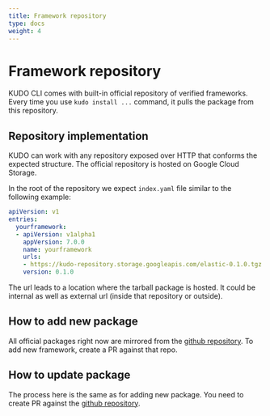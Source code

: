```yaml
---
title: Framework repository
type: docs
weight: 4
---
```

# Framework repository

KUDO CLI comes with built-in official repository of verified frameworks. Every time you use `kudo install ...` command, it pulls the package from this repository. 

## Repository implementation

KUDO can work with any repository exposed over HTTP that conforms the expected structure. The official repository is hosted on Google Cloud Storage.

In the root of the repository we expect `index.yaml` file similar to the following example:

```yaml
apiVersion: v1
entries:
  yourframework:
  - apiVersion: v1alpha1
    appVersion: 7.0.0
    name: yourframework
    urls:
    - https://kudo-repository.storage.googleapis.com/elastic-0.1.0.tgz
    version: 0.1.0
```

The url leads to a location where the tarball package is hosted. It could be internal as well as external url (inside that repository or outside). 

## How to add new package

All official packages right now are mirrored from the [github repository](https://github.com/kudobuilder/frameworks). To add new framework, create a PR against that repo.

## How to update package

The process here is the same as for adding new package. You need to create PR against the [github repository](https://github.com/kudobuilder/frameworks).